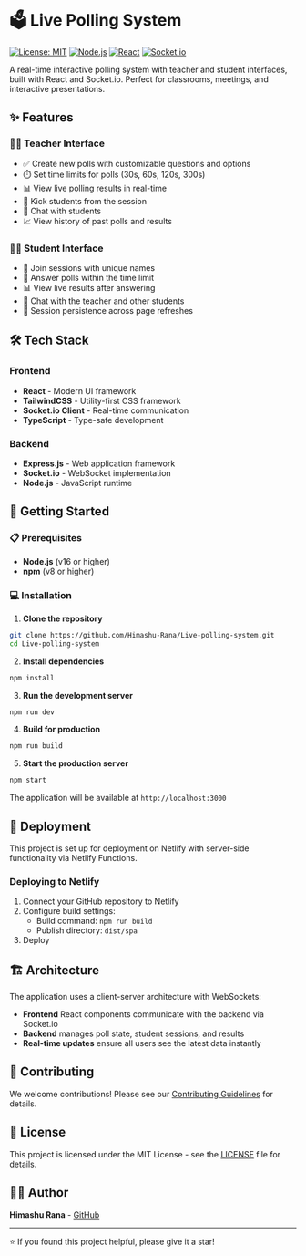 # 🗳️ Live Polling System

[![License: MIT](https://img.shields.io/badge/License-MIT-yellow.svg)](https://opensource.org/licenses/MIT)
[![Node.js](https://img.shields.io/badge/Node.js-16+-green.svg)](https://nodejs.org/)
[![React](https://img.shields.io/badge/React-18+-blue.svg)](https://reactjs.org/)
[![Socket.io](https://img.shields.io/badge/Socket.io-4.8+-red.svg)](https://socket.io/)

A real-time interactive polling system with teacher and student interfaces, built with React and Socket.io. Perfect for classrooms, meetings, and interactive presentations.

## ✨ Features

### 👨‍🏫 Teacher Interface
- ✅ Create new polls with customizable questions and options
- ⏱️ Set time limits for polls (30s, 60s, 120s, 300s)
- 📊 View live polling results in real-time
- 🚫 Kick students from the session
- 💬 Chat with students
- 📈 View history of past polls and results

### 👨‍🎓 Student Interface
- 🔐 Join sessions with unique names
- 📝 Answer polls within the time limit
- 📊 View live results after answering
- 💬 Chat with the teacher and other students
- 💾 Session persistence across page refreshes

## 🛠️ Tech Stack

### Frontend
- **React** - Modern UI framework
- **TailwindCSS** - Utility-first CSS framework
- **Socket.io Client** - Real-time communication
- **TypeScript** - Type-safe development

### Backend
- **Express.js** - Web application framework
- **Socket.io** - WebSocket implementation
- **Node.js** - JavaScript runtime

## 🚀 Getting Started

### 📋 Prerequisites
- **Node.js** (v16 or higher)
- **npm** (v8 or higher)

### 💻 Installation

1. **Clone the repository**
```bash
git clone https://github.com/Himashu-Rana/Live-polling-system.git
cd Live-polling-system
```

2. **Install dependencies**
```bash
npm install
```

3. **Run the development server**
```bash
npm run dev
```

4. **Build for production**
```bash
npm run build
```

5. **Start the production server**
```bash
npm start
```

The application will be available at `http://localhost:3000`

## 🚀 Deployment

This project is set up for deployment on Netlify with server-side functionality via Netlify Functions.

### Deploying to Netlify
1. Connect your GitHub repository to Netlify
2. Configure build settings:
   - Build command: `npm run build`
   - Publish directory: `dist/spa`
3. Deploy

## 🏗️ Architecture

The application uses a client-server architecture with WebSockets:
- **Frontend** React components communicate with the backend via Socket.io
- **Backend** manages poll state, student sessions, and results
- **Real-time updates** ensure all users see the latest data instantly

## 🤝 Contributing

We welcome contributions! Please see our [Contributing Guidelines](CONTRIBUTING.md) for details.

## 📄 License

This project is licensed under the MIT License - see the [LICENSE](LICENSE) file for details.

## 👨‍💻 Author

**Himashu Rana** - [GitHub](https://github.com/Himashu-Rana)

---

⭐ If you found this project helpful, please give it a star!
